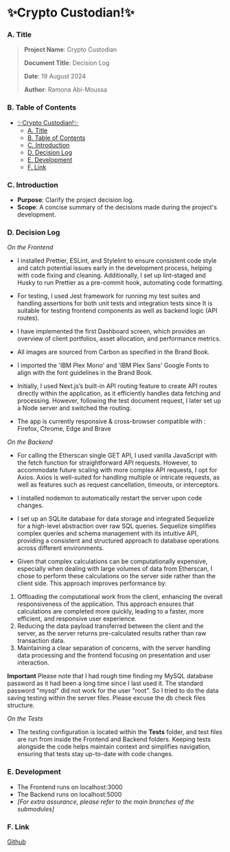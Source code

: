 # ✨Crypto Custodian!✨
### A. Title
> **Project Name**: Crypto Custodian
> 
> **Document Title**: Decision Log
> 
> **Date**: 19 August 2024
> 
> **Author**: Ramona Abi-Moussa

### B. Table of Contents
- [✨Crypto Custodian!✨](#crypto-custodian)
    - [A. Title](#a-title)
    - [B. Table of Contents](#b-table-of-contents)
    - [C. Introduction](#c-introduction)
    - [D. Decision Log](#d-decision-log)
    - [E. Development](#e-development)
    - [F. Link](#f-link)

### C. Introduction
- **Purpose**: Clarify the project decision log.
- **Scope**:  A concise summary of the decisions made during the project's development.

### D. Decision Log

*On the Frontend* 

-  	I installed Prettier, ESLint, and Stylelint to ensure consistent code style and catch potential issues early in the development process, helping with code fixing and cleaning. Additionally, I set up lint-staged and Husky to run Prettier as a pre-commit hook, automating code formatting.

-  	For testing, I used Jest framework for running my test suites and handling assertions for both unit tests and integration tests since It is suitable for testing frontend components as well as backend logic (API routes).

- I have implemented the first Dashboard screen, which provides an overview of
client portfolios, asset allocation, and performance metrics.


- All images are sourced from Carbon as specified in the Brand Book.

- I imported the 'IBM Plex Mono' and 'IBM Plex Sans' Google Fonts to align with the font guidelines in the Brand Book.

- Initially, I used Next.js’s built-in API routing feature to create API routes directly within the application, as it efficiently handles data fetching and processing. However, following the test document request, I later set up a Node server and switched the routing.

- The app is currently responsive & cross-browser compatible with : Firefox, Chrome, Edge and Brave


*On the Backend*

- For calling the Etherscan single GET API, I used vanilla JavaScript with the fetch function for straightforward API requests. However, to accommodate future scaling with more complex API requests, I opt for Axios. Axios is well-suited for handling multiple or intricate requests, as well as features such as request cancellation, timeouts, or interceptors.

- I installed nodemon to automatically restart the server upon code changes.

- I set up an SQLite database for data storage and integrated Sequelize for a high-level abstraction over raw SQL queries. Sequelize simplifies complex queries and schema management with its intuitive API, providing a consistent and structured approach to database operations across different environments.

- Given that complex calculations can be computationally expensive, especially when dealing with large volumes of data from Etherscan, I chose to perform these calculations on the server side rather than the client side. This approach improves performance by:

1. Offloading the computational work from the client, enhancing the overall responsiveness of the application.
This approach ensures that calculations are completed more quickly, leading to a faster, more efficient, and responsive user experience.
2. Reducing the data payload transferred between the client and the server, as the server returns pre-calculated results rather than raw transaction data.
3. Maintaining a clear separation of concerns, with the server handling data processing and the frontend focusing on presentation and user interaction.

__Important__ Please note that I had rough time finding my MySQL database password as it had been a long time since I last used it. The standard password "mysql" did not work for the user "root". So I tried to do the data saving testing within the server files. Please excuse the db check files structure. 


*On the Tests*

- The testing configuration is located within the __Tests__ folder, and test files are run from inside the Frontend and Backend folders. Keeping tests alongside the code helps maintain context and simplifies navigation, ensuring that tests stay up-to-date with code changes.

### E. Development

- The Frontend runs on localhost:3000
- The Backend runs on localhost:5000
- *[For extra assurance, please refer to the main branches of the submodules]*

### F. Link
   [Github]

   [Github]: <https://github.com/am-ramona/CryptoCustodian>
  
